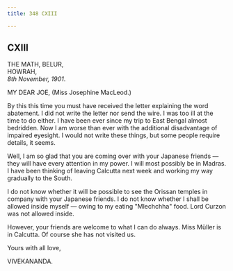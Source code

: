 ```yaml
---
title: 348 CXIII

---
```

  

  


## CXIII

THE MATH, BELUR,  
HOWRAH,  
*8th November, 1901*.

MY DEAR JOE, (Miss Josephine MacLeod.)

By this this time you must have received the letter explaining the word
abatement. I did not write the letter nor send the wire. I was too ill
at the time to do either. I have been ever since my trip to East Bengal
almost bedridden. Now I am worse than ever with the additional
disadvantage of impaired eyesight. I would not write these things, but
some people require details, it seems.

Well, I am so glad that you are coming over with your Japanese friends —
they will have every attention in my power. I will most possibly be in
Madras. I have been thinking of leaving Calcutta next week and working
my way gradually to the South.

I do not know whether it will be possible to see the Orissan temples in
company with your Japanese friends. I do not know whether I shall be
allowed inside myself — owing to my eating "Mlechchha" food. Lord Curzon
was not allowed inside.

However, your friends are welcome to what I can do always. Miss Müller
is in Calcutta. Of course she has not visited us.

Yours with all love,

VIVEKANANDA.
